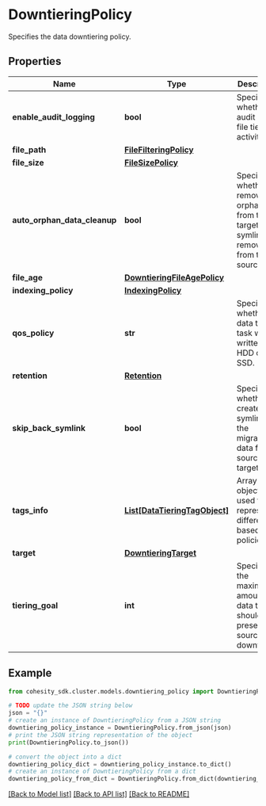# DowntieringPolicy

Specifies the data downtiering policy.

## Properties

Name | Type | Description | Notes
------------ | ------------- | ------------- | -------------
**enable_audit_logging** | **bool** | Specifies whether to audit log the file tiering activity. | [optional] [default to False]
**file_path** | [**FileFilteringPolicy**](FileFilteringPolicy.md) |  | [optional] 
**file_size** | [**FileSizePolicy**](FileSizePolicy.md) |  | [optional] 
**auto_orphan_data_cleanup** | **bool** | Specifies whether to remove the orphan data from the target if the symlink is removed from the source. | [optional] [default to True]
**file_age** | [**DowntieringFileAgePolicy**](DowntieringFileAgePolicy.md) |  | [optional] 
**indexing_policy** | [**IndexingPolicy**](IndexingPolicy.md) |  | [optional] 
**qos_policy** | **str** | Specifies whether the data tiering task will be written to HDD or SSD. | [optional] 
**retention** | [**Retention**](Retention.md) |  | [optional] 
**skip_back_symlink** | **bool** | Specifies whether to create a symlink for the migrated data from source to target. | [optional] [default to True]
**tags_info** | [**List[DataTieringTagObject]**](DataTieringTagObject.md) | Array of Tag objects used to represent different file based policies | [optional] 
**target** | [**DowntieringTarget**](DowntieringTarget.md) |  | [optional] 
**tiering_goal** | **int** | Specifies the maximum amount of data that should be present on source after downtiering. | [optional] 

## Example

```python
from cohesity_sdk.cluster.models.downtiering_policy import DowntieringPolicy

# TODO update the JSON string below
json = "{}"
# create an instance of DowntieringPolicy from a JSON string
downtiering_policy_instance = DowntieringPolicy.from_json(json)
# print the JSON string representation of the object
print(DowntieringPolicy.to_json())

# convert the object into a dict
downtiering_policy_dict = downtiering_policy_instance.to_dict()
# create an instance of DowntieringPolicy from a dict
downtiering_policy_from_dict = DowntieringPolicy.from_dict(downtiering_policy_dict)
```
[[Back to Model list]](../README.md#documentation-for-models) [[Back to API list]](../README.md#documentation-for-api-endpoints) [[Back to README]](../README.md)


